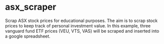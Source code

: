 # asx_scraper
Scrap ASX stock prices for educational purposes. The aim is to scrap stock prices to keep track of personal investment value. In this example, three vanguard fund ETF prices (VEU, VTS, VAS) will be scraped and inserted into a google spreadsheet. 

